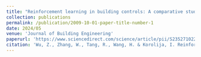 ```yaml
---
title: "Reinforcement learning in building controls: A comparative study of algorithms considering model availability and policy representation"
collection: publications
permalink: /publication/2009-10-01-paper-title-number-1
date: 2024/05
venue: 'Journal of Building Engineering'
paperurl: 'https://www.sciencedirect.com/science/article/pii/S2352710224010659'
citation: 'Wu, Z., Zhang, W., Tang, R., Wang, H. & Korolija, I. Reinforcement learning in building controls: A comparative study of algorithms considering model availability and policy representation. J. Build. Eng. 109497 (2024).'
---
```

